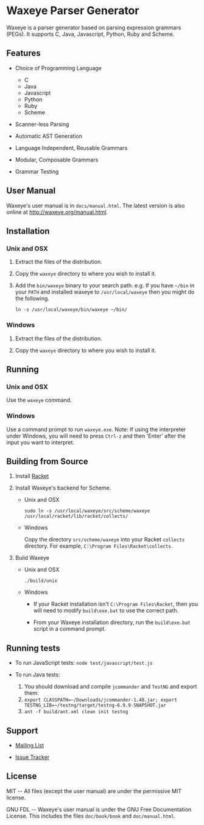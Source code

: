 Waxeye Parser Generator
=======================

Waxeye is a parser generator based on parsing expression grammars (PEGs). It
supports C, Java, Javascript, Python, Ruby and Scheme.


Features
--------

* Choice of Programming Language
  - C
  - Java
  - Javascript
  - Python
  - Ruby
  - Scheme

* Scanner-less Parsing

* Automatic AST Generation

* Language Independent, Reusable Grammars

* Modular, Composable Grammars

* Grammar Testing


User Manual
-----------

Waxeye's user manual is in `docs/manual.html`. The latest version is also
online at http://waxeye.org/manual.html.


Installation
------------

### Unix and OSX

1. Extract the files of the distribution.

2. Copy the `waxeye` directory to where you wish to install it.

3. Add the `bin/waxeye` binary to your search path. e.g. If you have `~/bin` in
   your `PATH` and installed waxeye to `/usr/local/waxeye` then you might do
   the following.

   `ln -s /usr/local/waxeye/bin/waxeye ~/bin/`


### Windows

1. Extract the files of the distribution.

2. Copy the `waxeye` directory to where you wish to install it.


Running
-------

### Unix and OSX

Use the `waxeye` command.

### Windows

Use a command prompt to run `waxeye.exe`. Note: If using the interpreter under
Windows, you will need to press `Ctrl-z` and then 'Enter' after the input you
want to interpret.


Building from Source
--------------------

1. Install [Racket](http://racket-lang.org)

2. Install Waxeye's backend for Scheme.
   * Unix and OSX

     `sudo ln -s /usr/local/waxeye/src/scheme/waxeye /usr/local/racket/lib/racket/collects/`

   * Windows

     Copy the directory `src/scheme/waxeye` into your Racket `collects`
     directory. For example, `C:\Program Files\Racket\collects`.

3. Build Waxeye
   * Unix and OSX

     `./build/unix`

   * Windows

     - If your Racket installation isn't `C:\Program Files\Racket`, then you
       will need to modify `build\exe.bat` to use the correct path.

     - From your Waxeye installation directory, run the `build\exe.bat` script
       in a command prompt.

Running tests
-------------

* To run JavaScript tests: `node test/javascript/test.js`

* To run Java tests:
   1. You should download and compile `jcommander` and `TestNG` and export them:
   2. `export CLASSPATH=~/Downloads/jcommander-1.48.jar; export TESTNG_LIB=~/testng/target/testng-6.9.9-SNAPSHOT.jar`
   2. `ant -f build/ant.xml clean init testng`

Support
-------

* [Mailing List](https://lists.sourceforge.net/lists/listinfo/waxeye-users)

* [Issue Tracker](https://github.com/orlandohill/waxeye/issues)


License
-------

MIT -- All files (except the user manual) are under the permissive MIT license.

GNU FDL -- Waxeye's user manual is under the GNU Free Documentation License.
This includes the files `doc/book/book` and `doc/manual.html`.
